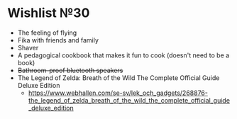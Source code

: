 # Wishlist №30
  
  * The feeling of flying
  * Fika with friends and family
  * Shaver
  * A pedagogical cookbook that makes it fun to cook (doesn't need to be a book)
  * ~~Bathroom-proof bluetooth speakers~~
  * The Legend of Zelda: Breath of the Wild The Complete Official Guide Deluxe Edition
    - https://www.webhallen.com/se-sv/lek_och_gadgets/268876-the_legend_of_zelda_breath_of_the_wild_the_complete_official_guide_deluxe_edition
